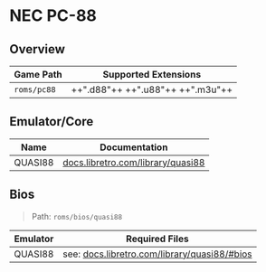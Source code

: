 # NEC PC-88

## Overview

| Game Path | Supported Extensions |
| --- | --- |
| `roms/pc88` | ++".d88"++ ++".u88"++ ++".m3u"++ |

## Emulator/Core

| Name | Documentation |
| --- | --- |
| QUASI88 | [docs.libretro.com/library/quasi88](https://docs.libretro.com/library/quasi88/) |

## Bios

> Path: `roms/bios/quasi88`

| Emulator | Required Files |
| -- | -- |
| QUASI88 | see: [docs.libretro.com/library/quasi88/#bios](https://docs.libretro.com/library/quasi88/#bios) |
